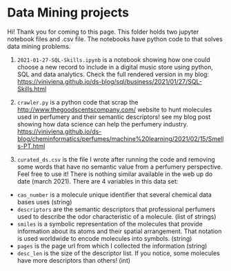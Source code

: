 # Data Mining projects

Hi! Thank you for coming to this page.
This folder holds two jupyter notebook files and .csv file. The notebooks have python code to that solves data mining problems.

1) ``2021-01-27-SQL-Skills.ipynb`` is a notebook showing how one could choose a new record to include in a digital music store using python, SQL and data analytics. Check the full rendered version in my blog: https://viniviena.github.io/ds-blog/sql/business/2021/01/27/SQL-Skills.html

2) ``crawler.py`` is a python code that scrap the http://www.thegoodscentscompany.com/ website to hunt molecules used in perfumery and their semantic descriptors! 
see my blog post showing how data science can help the perfumery industry. https://viniviena.github.io/ds-blog/cheminformatics/perfumes/machine%20learning/2021/02/15/Smells-PT.html


3) ``curated_ds.csv`` is the file I wrote after running the code and removing some words that have no semantic value from a perfumery perspective. Feel free to use it! There is nothing similar available in the web up do date (march 2021). There are 4 variables in this data set:

* ``cas_number`` is a molecule unique identifier that several chemical data bases uses (string)
* ``descriptors`` are the semantic descriptors that professional perfumers used to describe the odor characteristic of a molecule. (list of strings)
* ``smiles`` is a symbolic representation of the molecules that provide information about its atoms and their spatial arrangement. That notation is used worldwide to encode molecules into symbols. (string)
* ``pages`` is the page url from which I collected the information (string)
* ``desc_len`` is the size of the descriptor list. If you notice, some molecules have more descriptors than others! (int)


